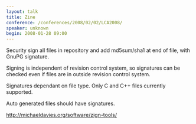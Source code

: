 ```yaml
---
layout: talk
title: Zine
conference: /conferences/2008/02/02/LCA2008/
speaker: unknown
begin: 2008-01-28 09:00
---
```

Security sign all files in repository and add md5sum/sha1
at end of file, with GnuPG signature.

Signing is independent of revision control system, so signatures
can be checked even if files are in outside revision control system.

Signatures dependant on file type. Only C and C++ files currently
supported.

Auto generated files should have signatures.

<http://michaeldavies.org/software/zign-tools/>
